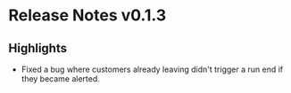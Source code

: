 # Release Notes v0.1.3

## Highlights
- Fixed a bug where customers already leaving didn't trigger a run end if they became alerted.
